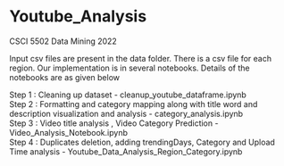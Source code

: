 # Youtube_Analysis
CSCI 5502 Data Mining 2022

Input csv files are present in the data folder. There is a csv file for each region. Our implementation is in several notebooks. Details of the notebooks are as given below

Step 1 : Cleaning up dataset -  cleanup_youtube_dataframe.ipynb <br>
Step 2 : Formatting and category mapping along with title word and description visualization and analysis - category_analysis.ipynb <br>
Step 3 : Video title analysis , Video Category Prediction - Video_Analysis_Notebook.ipynb <br>
Step 4 : Duplicates deletion, adding trendingDays, Category and Upload Time  analysis - Youtube_Data_Analysis_Region_Category.ipynb <br>
